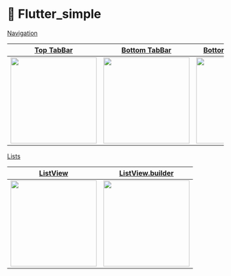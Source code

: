 # :rocket: Flutter_simple

[Navigation](https://github.com/Goolpe/flutter_simple/blob/master/lib/examples/navigation/navigation.dart)

| [Top TabBar](https://github.com/Goolpe/flutter_simple/blob/master/lib/examples/navigation/exampleTopTabBar.dart) | [Bottom TabBar](https://github.com/Goolpe/flutter_simple/blob/master/lib/examples/navigation/exampleBottomTabBar.dart) | [BottomNavigationBar](https://github.com/Goolpe/flutter_simple/blob/master/lib/examples/navigation/exampleBottomNavigationBar.dart) | [BottomAppBar](https://github.com/Goolpe/flutter_simple/blob/master/lib/examples/navigation/exampleBottomAppBar.dart) |
| ---------- | ------------- | ------------------- | ------------ |
| <img src="https://media.giphy.com/media/Zd5YVCgsqKowWhGdn9/giphy.gif" width="200" /> | <img src="https://media.giphy.com/media/20KTI1fDfT6Z4422Vv/giphy.gif" width="200" /> | <img src="https://media.giphy.com/media/4TcR3uxI7xr0HUf9yU/giphy.gif" width="200" /> | <img src="https://media.giphy.com/media/3GlPRrJb9aF3P5JXqL/giphy.gif" width="200" />

[Lists](https://github.com/Goolpe/flutter_simple/blob/master/lib/examples/navigation/navigation.dart)

| [ListView](https://github.com/Goolpe/flutter_simple/blob/master/lib/examples/lists/exampleListView.dart) | [ListView.builder](https://github.com/Goolpe/flutter_simple/blob/master/lib/examples/lists/exampleListViewBuilder.dart) |
| ---------- | ------------- |
| <img src="https://media.giphy.com/media/ddQnBNhxUd9ihKu4eq/giphy.gif" width="200" /> | <img src="https://media.giphy.com/media/5h28jVuDUapCdFOpO3/giphy.gif" width="200" /> |
